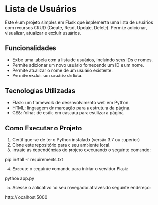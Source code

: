 # Lista de Usuários

Este é um projeto simples em Flask que implementa uma lista de usuários com recursos CRUD (Create, Read, Update, Delete). Permite adicionar, visualizar, atualizar e excluir usuários.

## Funcionalidades

- Exibe uma tabela com a lista de usuários, incluindo seus IDs e nomes.
- Permite adicionar um novo usuário fornecendo um ID e um nome.
- Permite atualizar o nome de um usuário existente.
- Permite excluir um usuário da lista.

## Tecnologias Utilizadas

- Flask: um framework de desenvolvimento web em Python.
- HTML: linguagem de marcação para a estrutura da página.
- CSS: folhas de estilo em cascata para estilizar a página.

## Como Executar o Projeto

1. Certifique-se de ter o Python instalado (versão 3.7 ou superior).
2. Clone este repositório para o seu ambiente local.
3. Instale as dependências do projeto executando o seguinte comando:

pip install -r requirements.txt

4. Execute o seguinte comando para iniciar o servidor Flask:

python app.py

5. Acesse o aplicativo no seu navegador através do seguinte endereço:

http://localhost:5000
